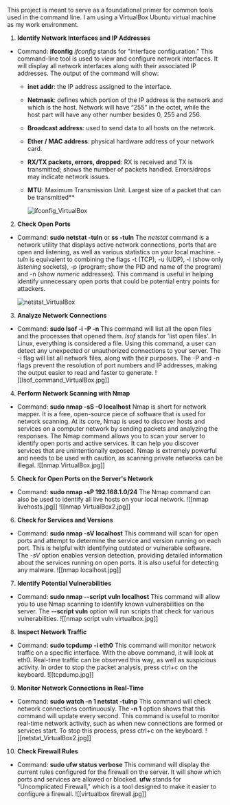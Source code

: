 This project is meant to serve as a foundational primer for common tools used in the command line. I am using a VirtualBox Ubuntu virtual machine as my work environment.

1. **Identify Network Interfaces and IP Addresses**

- Command: **ifconfig**
  _ifconfig_ stands for "interface configuration." This command-line tool is used to view and configure network interfaces. It will display all network interfaces along with their associated IP addresses. The output of the command will show:
  - **inet addr**: the IP address assigned to the interface. 
  - **Netmask**: defines which portion of the IP address is the network and which is the host. Network will have “255” in the octet, while the host part will have any other number besides 0, 255 and 256.
  - **Broadcast address**: used to send data to all hosts on the network.
  - **Ether / MAC address**: physical hardware address of your network card.
  - **RX/TX packets, errors, dropped**: RX is received and TX is transmitted; shows the number of packets handled. Errors/drops may indicate network issues.
  - **MTU**: Maximum Transmission Unit. Largest size of a packet that can be transmitted\*\*
  
    ![ifconfig_VirtualBox](https://github.com/user-attachments/assets/142e0402-798f-4679-9bcb-740ecbb175f8)


2. **Check Open Ports**

- Command: **sudo netstat -tuln** or **ss -tuln**
  The _netstat_ command is a network utility that displays active network connections, ports that are open and listening, as well as various statistics on your local machine. _-tuln_ is equivalent to combining the flags -t (TCP), -u (UDP), -l (show only _listening_ sockets), -p (program; show the PID and name of the program) and -n (show _numeric_ addresses). This command is useful in helping identify unnecessary open ports that could be potential entry points for attackers.

  ![netstat_VirtualBox](https://github.com/user-attachments/assets/7ce50ad5-c45a-4e3d-8d20-97013b57eaf3)


3. **Analyze Network Connections**

- Command: **sudo lsof -i -P -n**
  This command will list all the open files and the processes that opened them. _lsof_ stands for 'list open files'. In Linux, everything is considered a file. Using this command, a user can detect any unexpected or unauthorized connections to your server. The -i flag will list all network files, along with their purposes. The -P and -n flags prevent the resolution of port numbers and IP addresses, making the output easier to read and faster to generate.
  ![[lsof_command_VirtualBox.jpg]]

4. **Perform Network Scanning with Nmap**

- Command: **sudo nmap -sS -0 localhost**
  Nmap is short for network mapper. It is a free, open-source piece of software that is used for network scanning. At its core, Nmap is used to discover hosts and services on a computer network by sending packets and analyzing the responses. The Nmap command allows you to scan your server to identify open ports and active services. It can help you discover services that are unintentionally exposed. Nmap is extremely powerful and needs to be used with caution, as scanning private networks can be illegal.
  ![[nmap VirtualBox.jpg]]

5. **Check for Open Ports on the Server's Network**

- Command: **sudo nmap -sP 192.168.1.0/24**
  The Nmap command can also be used to identify all live hosts on your local network.
  ![[nmap livehosts.jpg]]
  ![[nmap VirtualBox2.jpg]]

6. **Check for Services and Versions**

- Command: **sudo nmap -sV localhost**
  This command will scan for open ports and attempt to determine the service and version running on each port. This is helpful with identifying outdated or vulnerable software. The _-sV_ option enables version detection, providing detailed information about the services running on open ports. It is also useful for detecting any malware.
  ![[nmap localhost.jpg]]

7. **Identify Potential Vulnerabilities**

- Command: **sudo nmap --script vuln localhost**
  This command will allow you to use Nmap scanning to identify known vulnerabilities on the server. The **--script vuln** option will run scripts that check for various vulnerabilities.
  ![[nmap script vuln virtualbox.jpg]]

8. **Inspect Network Traffic**

- Command: **sudo tcpdump -i eth0**
  This command will monitor network traffic on a specific interface. With the above command, it will look at eth0. Real-time traffic can be observed this way, as well as suspicious activity. In order to stop the packet analysis, press ctrl+c on the keyboard.
  ![[tcpdump.jpg]]

9. **Monitor Network Connections in Real-Time**

- Command: **sudo watch -n 1 netstat -tulnp**
  This command will check network connections continuously. The **-n 1** option shows that this command will update every second. This command is useful to monitor real-time network activity, such as when new connections are formed or services start. To stop this process, press ctrl+c on the keyboard.
  ![[netstat_VirtualBox2.jpg]]

10. **Check Firewall Rules**

- Command: **sudo ufw status verbose**
  This command will display the current rules configured for the firewall on the server. It will show which ports and services are allowed or blocked. **ufw** stands for "Uncomplicated Firewall," which is a tool designed to make it easier to configure a firewall.
  ![[virtualbox firewall.jpg]]
